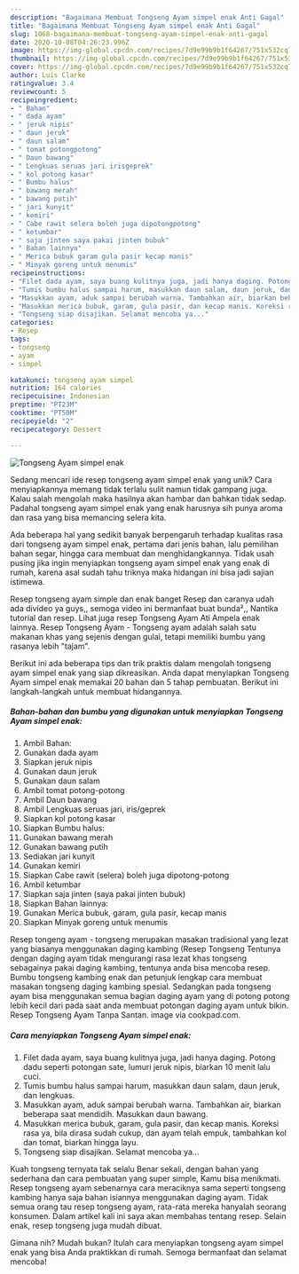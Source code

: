 ```yaml
---
description: "Bagaimana Membuat Tongseng Ayam simpel enak Anti Gagal"
title: "Bagaimana Membuat Tongseng Ayam simpel enak Anti Gagal"
slug: 1068-bagaimana-membuat-tongseng-ayam-simpel-enak-anti-gagal
date: 2020-10-08T04:26:23.996Z
image: https://img-global.cpcdn.com/recipes/7d9e99b9b1f64267/751x532cq70/tongseng-ayam-simpel-enak-foto-resep-utama.jpg
thumbnail: https://img-global.cpcdn.com/recipes/7d9e99b9b1f64267/751x532cq70/tongseng-ayam-simpel-enak-foto-resep-utama.jpg
cover: https://img-global.cpcdn.com/recipes/7d9e99b9b1f64267/751x532cq70/tongseng-ayam-simpel-enak-foto-resep-utama.jpg
author: Luis Clarke
ratingvalue: 3.4
reviewcount: 5
recipeingredient:
- " Bahan"
- " dada ayam"
- " jeruk nipis"
- " daun jeruk"
- " daun salam"
- " tomat potongpotong"
- " Daun bawang"
- " Lengkuas seruas jari irisgeprek"
- " kol potong kasar"
- " Bumbu halus"
- " bawang merah"
- " bawang putih"
- " jari kunyit"
- " kemiri"
- " Cabe rawit selera boleh juga dipotongpotong"
- " ketumbar"
- " saja jinten saya pakai jinten bubuk"
- " Bahan lainnya"
- " Merica bubuk garam gula pasir kecap manis"
- " Minyak goreng untuk menumis"
recipeinstructions:
- "Filet dada ayam, saya buang kulitnya juga, jadi hanya daging. Potong dadu seperti potongan sate, lumuri jeruk nipis, biarkan 10 menit lalu cuci."
- "Tumis bumbu halus sampai harum, masukkan daun salam, daun jeruk, dan lengkuas."
- "Masukkan ayam, aduk sampai berubah warna. Tambahkan air, biarkan beberapa saat mendidih. Masukkan daun bawang."
- "Masukkan merica bubuk, garam, gula pasir, dan kecap manis. Koreksi rasa ya, bila dirasa sudah cukup, dan ayam telah empuk, tambahkan kol dan tomat, biarkan hingga layu."
- "Tongseng siap disajikan. Selamat mencoba ya..."
categories:
- Resep
tags:
- tongseng
- ayam
- simpel

katakunci: tongseng ayam simpel 
nutrition: 164 calories
recipecuisine: Indonesian
preptime: "PT23M"
cooktime: "PT50M"
recipeyield: "2"
recipecategory: Dessert

---
```



![Tongseng Ayam simpel enak](https://img-global.cpcdn.com/recipes/7d9e99b9b1f64267/751x532cq70/tongseng-ayam-simpel-enak-foto-resep-utama.jpg)

Sedang mencari ide resep tongseng ayam simpel enak yang unik? Cara menyiapkannya memang tidak terlalu sulit namun tidak gampang juga. Kalau salah mengolah maka hasilnya akan hambar dan bahkan tidak sedap. Padahal tongseng ayam simpel enak yang enak harusnya sih punya aroma dan rasa yang bisa memancing selera kita.

Ada beberapa hal yang sedikit banyak berpengaruh terhadap kualitas rasa dari tongseng ayam simpel enak, pertama dari jenis bahan, lalu pemilihan bahan segar, hingga cara membuat dan menghidangkannya. Tidak usah pusing jika ingin menyiapkan tongseng ayam simpel enak yang enak di rumah, karena asal sudah tahu triknya maka hidangan ini bisa jadi sajian istimewa.

Resep tongseng ayam simple dan enak banget Resep dan caranya udah ada divideo ya guys,, semoga video ini bermanfaat buat bunda²,, Nantika tutorial dan resep. Lihat juga resep Tongseng Ayam Ati Ampela enak lainnya. Resep Tongseng Ayam - Tongseng ayam adalah salah satu makanan khas yang sejenis dengan gulai, tetapi memiliki bumbu yang rasanya lebih &#34;tajam&#34;.


Berikut ini ada beberapa tips dan trik praktis dalam mengolah tongseng ayam simpel enak yang siap dikreasikan. Anda dapat menyiapkan Tongseng Ayam simpel enak memakai 20 bahan dan 5 tahap pembuatan. Berikut ini langkah-langkah untuk membuat hidangannya.

<!--inarticleads1-->

##### Bahan-bahan dan bumbu yang digunakan untuk menyiapkan Tongseng Ayam simpel enak:

1. Ambil  Bahan:
1. Gunakan  dada ayam
1. Siapkan  jeruk nipis
1. Gunakan  daun jeruk
1. Gunakan  daun salam
1. Ambil  tomat potong-potong
1. Ambil  Daun bawang
1. Ambil  Lengkuas seruas jari, iris/geprek
1. Siapkan  kol potong kasar
1. Siapkan  Bumbu halus:
1. Gunakan  bawang merah
1. Gunakan  bawang putih
1. Sediakan  jari kunyit
1. Gunakan  kemiri
1. Siapkan  Cabe rawit (selera) boleh juga dipotong-potong
1. Ambil  ketumbar
1. Siapkan  saja jinten (saya pakai jinten bubuk)
1. Siapkan  Bahan lainnya:
1. Gunakan  Merica bubuk, garam, gula pasir, kecap manis
1. Siapkan  Minyak goreng untuk menumis


Resep tongeng ayam - tongseng merupakan masakan tradisional yang lezat yang biasanya menggunakan daging kambing (Resep Tongseng Tentunya dengan daging ayam tidak mengurangi rasa lezat khas tongseng sebagainya pakai daging kambing, tentunya anda bisa mencoba resep. Bumbu tongseng kambing enak dan petunjuk lengkap cara membuat masakan tongseng daging kambing spesial. Sedangkan pada tongseng ayam bisa menggunakan semua bagian daging ayam yang di potong potong lebih kecil dari pada saat anda membuat potongan daging ayam untuk bikin. Resep Tongseng Ayam Tanpa Santan. image via cookpad.com. 

<!--inarticleads2-->

##### Cara menyiapkan Tongseng Ayam simpel enak:

1. Filet dada ayam, saya buang kulitnya juga, jadi hanya daging. Potong dadu seperti potongan sate, lumuri jeruk nipis, biarkan 10 menit lalu cuci.
1. Tumis bumbu halus sampai harum, masukkan daun salam, daun jeruk, dan lengkuas.
1. Masukkan ayam, aduk sampai berubah warna. Tambahkan air, biarkan beberapa saat mendidih. Masukkan daun bawang.
1. Masukkan merica bubuk, garam, gula pasir, dan kecap manis. Koreksi rasa ya, bila dirasa sudah cukup, dan ayam telah empuk, tambahkan kol dan tomat, biarkan hingga layu.
1. Tongseng siap disajikan. Selamat mencoba ya...


Kuah tongseng ternyata tak selalu Benar sekali, dengan bahan yang sederhana dan cara pembuatan yang super simple, Kamu bisa menikmati. Resep tongseng ayam sebenarnya cara meraciknya sama seperti tongseng kambing hanya saja bahan isiannya menggunakan daging ayam. Tidak semua orang tau resep tongseng ayam, rata-rata mereka hanyalah seorang konsumen. Dalam artikel kali ini saya akan membahas tentang resep. Selain enak, resep tongseng juga mudah dibuat. 

Gimana nih? Mudah bukan? Itulah cara menyiapkan tongseng ayam simpel enak yang bisa Anda praktikkan di rumah. Semoga bermanfaat dan selamat mencoba!
